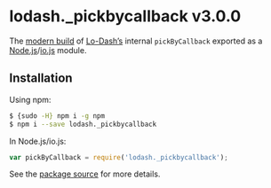# lodash._pickbycallback v3.0.0

The [modern build](https://github.com/lodash/lodash/wiki/Build-Differences) of [Lo-Dash’s](https://lodash.com/) internal `pickByCallback` exported as a [Node.js](http://nodejs.org/)/[io.js](https://iojs.org/) module.

## Installation

Using npm:

```bash
$ {sudo -H} npm i -g npm
$ npm i --save lodash._pickbycallback
```

In Node.js/io.js:

```js
var pickByCallback = require('lodash._pickbycallback');
```

See the [package source](https://github.com/lodash/lodash/blob/3.0.0-npm-packages/lodash._pickbycallback) for more details.
